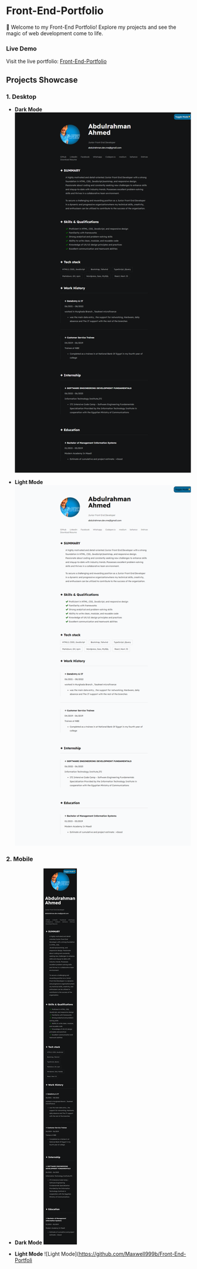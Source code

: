 # Front-End-Portfolio

🌟 Welcome to my Front-End Portfolio! Explore my projects and see the magic of web development come to life.

### Live Demo
Visit the live portfolio: [Front-End-Portfolio](https://maxwell999b.github.io/Front-End-Portfolio/)

## Projects Showcase

### 1. Desktop

- **Dark Mode**
  ![Dark Mode](https://github.com/Maxwell999b/Front-End-Portfolio/blob/main/screenshot/maxwell999b.github.io_Front-End-Portfolio%20dark_mode.png)

- **Light Mode**
  ![Light Mode](https://github.com/Maxwell999b/Front-End-Portfolio/blob/main/screenshot/maxwell999b.github.io_Front-End-Portfolio%20white_mode.png)

### 2. Mobile

- **Dark Mode**
  ![Dark Mode](https://github.com/Maxwell999b/Front-End-Portfolio/blob/main/screenshot/maxwell999b.github.io_Front-End-Portfolio_(Samsung%20Galaxy%20S8+)dark_mode.png)

- **Light Mode**
  ![Light Mode](https://github.com/Maxwell999b/Front-End-Portfoli
